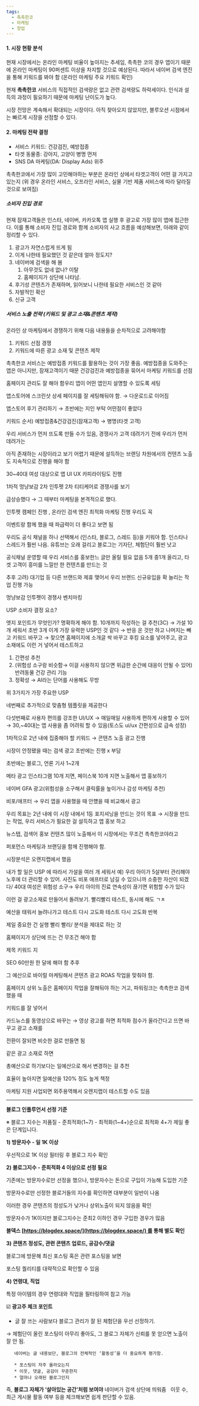 ```yaml
---
tags:
  - 촉촉한코
  - 마케팅
  - 창업
---
```

#### 1. 시장 현황 분석
현재 시장에서는 온라인 마케팅 비율이 높아지는 추세임,
촉촉한 코의 경우 앱이기 때문에 온라인 마케팅이 90퍼센트 이상을 차지할 것으로 예상된다.
따라서 네이버 검색 엔진을 통해 키워드를 봐야 함 (온라인 마케팅 주요 키워드 확인)

현재 **촉촉한코** 서비스의 직접적인 검색량은 없고 관련 검색량도 하락세이다.
인식과 설득의 과정이 필요하기 때문에 마케팅 난이도가 높다.

시장 전망은 계속해서 확대되는 시장이다. 
아직 찾아오지 않았지만, 블루오션 시점에서는 빠르게 시장을 선점할 수 있다.

#### 2. 마케팅 전략 결정
- 서비스 키워드: 건강검진, 예방접종
- 타겟 동물종: 강아지, 고양이 병명 먼저
- SNS DA 마케팅(DA: Display Ads) 위주

촉촉한코에서 가장 많이 고민해야하는 부분은 온라인 상에서 타겟고객이 어떤 걸 가지고 있는지
(위 경우 온라인 서비스, 오프라인 서비스, 실물 기반 제품 서비스에 따라 달라질 것으로 보여짐)

##### 소비자 진입 경로
현재 잠재고객들은 인스타, 네이버, 카카오톡 앱 실행 후 광고로 가장 많이 앱에 접근한다.
이를 통해 소비자 진입 경로와 함께 소비자의 사고 흐름을 예상해보면, 아래와 같이 정리할 수 있다.

1. 광고가 자연스럽게 뜨게 됨
2. 이게 나한테 필요했던 것 같은데 얼마 정도지?
3. 네이버에 검색을 해 봄
	1. 아무것도 없네 없나? 이탈
	2. 홈페이지가 상단에 나타남.
4. 후기성 콘텐츠가 존재하며, 읽어보니 나한테 필요한 서비스인 것 같아
5. 자발적인 확산
6. 신규 고객

##### 서비스 노출 전략 (키워드 및 광고 소재&콘텐츠 제작)
온라인 상 마케팅에서 경쟁하기 위해 다음 내용들을 순차적으로 고려해야함
1. 키워드 선점 경쟁
2. 키워드에 따른 광고 소재 및 콘텐츠 제작

촉촉한코 서비스는 예방접종 키워드를 활용하는 것이 가장 좋음.
예방접종을 도와주는 앱은 아니지만, 잠재고객이기 때문 건강검진과 예방접종을 묶어서 마케팅 키워드를 선점

홈페이지 관리도 잘 해야 함우리 앱이 어떤 앱인지 설명할 수 있도록 세팅

앱스토어에 스크린샷 상세 페이지를 잘 세팅해둬야 함. → 다운로드로 이어짐

앱스토어 후기 관리하기 → 초반에는 지인 부탁 어떤점이 좋았다

키워드 순서) 예방접종&건강검진(잠재고객) → 병명(타겟 고객)

우리 서비스가 먼저 뜨도록 만들 수가 있음, 경쟁사가 고객 데려가기 전에 우리가 먼저 데려가는

아직 존재하는 시장이라고 보기 어렵기 때문에 설득하는 브랜딩 차원에서의 컨텐츠 노출도 지속적으로 진행을 해야 함

30~40대 여성 대상으로 앱 UI UX 카피라이팅도 진행

1차적 멍냥보감 2차 인투펫 2차 티티케어로 경쟁사를 보기

급상승했다 → 그 때부터 마케팅을 본격적으로 했다.

인투펫 캠페인 진행 , 온라인 검색 엔진 최적화 마케팅 진행 우리도 꼭

이벤트랑 함께 했을 때 파급력이 더 좋다고 보면 됨

우리도 공식 채널을 하나 선택해서 (인스타, 블로그, 스레드 등)을 키워야 함. 인스타나 스레드가 훨씬 나음. 유튜브는 오래 걸리고 블로그는 기자단, 체험단이 훨씬 낫고

공식채널 운영할 때 우리 서비스를 홍보한느 글만 올릴 필요 없음 5개 중1개 올리고, 타겟 고객이 흥미를 느낄만 한 컨텐츠를 만드는 것

추후 고려) 대기업 등 다른 브랜드와 제휴 맺어서 우리 브랜드 신규유입을 확 늘리는 작업 진행 가능

멍냥보감 인투펫이 경쟁사 벤치마킹

USP 소비자 결정 요소?

엣지 포인트가 무엇인가? 명확하게 해야 함. 10개까지 작성하는 걸 추천(3C) → 가설 10개 세워서 초반 3개 이게 가장 유력한 USP인 것 같다 → 반응 온 것만 하고 나머지는 빼고 키워드 바꾸고 → 찾으면 홈페이지에 소개글 싹 바꾸고 후킹 요소를 넣어주고, 광고 소재에도 이런 거 넣어서 테스트하고

1. 간편성 추천
2. (위험성 소구랑 비슷함→ 이걸 사용하지 않으면 위급한 순간에 대응이 안될 수 있어) 반려동물 건강 관리 기능
3. 정확성 → AI라는 단어를 사용해도 무방

위 3가지가 가장 주요한 USP

네번째로 추가적으로 맞춤형 템플릿을 제공한다

다섯번째로 사용자 편의를 강조한 UI/UX → 매일매일 사용하게 편하게 사용할 수 있어 → 30,~40대는 앱 사용을 좀 어려워 할 수 있음(토스도 ui/ux 간편성으로 급속 성장)

1차적으로 2년 내에 집중해야 할 키워드 → 콘텐츠 노출 광고 진행

시장이 안정됐을 때는 검색 광고 초반에는 진행 x 부담

초반에는 블로그, 언론 기사 1~2개

메타 광고 인스타그램 10개 지면, 페이스북 10개 지면 노출해서 앱 홍보하기

네이버 GFA 광고(위험성을 소구해서 클릭률을 높이거나 감성 마케팅 추천)

비포/애프터 → 우리 앱을 사용했을 때 안헀을 때 비교해서 광고

우리 목표는 2년 내에 이 시장 내에서 1등 포지셔닝을 만드는 것이 목표 → 시장을 만드는 작업, 우리 서비스가 필요한 걸 설득하고 앱 홍보 하고

뉴스탭, 검색어 홍보 컨텐츠 많이 노출해서 이 시장에서는 무조건 촉촉한코야라고

퍼포먼스 마케팅과 브랜딩을 함께 진행해야 함.

시장분석은 오랜지랩에서 했음

내가 할 일은 USP 에 따라서 가설을 여러 개 세워서 예) 우리 아이가 5살부터 관리해야 노후에 더 관리할 수 있어. 사진도 비포 애프터로 남길 수 있으니까 소중한 자산이 되겠다/ 40대 여성은 위험성 소구→ 우리 아이의 진료 연속성이 끊기면 위험할 수가 있다

이런 걸 광고소재로 만들어서 돌려보기. 빨리빨리 테스트, 동시에 해도 ㄱㅊ

예산을 태워서 늘려나가고 테스트 다시 고도화 테스트 다시 고도화 반복

제일 중요한 건 실행 빨리 빨리/ 분석을 제대로 하는 것

홈페이지가 상단에 뜨는 건 무조건 해야 함

제목 키워드 지

SEO 60만원 한 달에 해야 함 추후

그 예산으로 바이럴 마케팅해서 콘텐츠 광고 ROAS 작업을 맞춰야 함.

홈페이지 상위 노출은 홈페이지 작업을 잘해둬야 하는 거고, 파워링크는 촉촉한코 검색했을 때

키워드를 잘 넣어서

카드뉴스를 동영상으로 바꾸는 → 영상 광고를 하면 최적화 점수가 올라간다고 뜨면 바꾸고 광고 소재를

전환이 잘되면 비슷한 걸로 만들면 됨

같은 광고 소재로 하면

총예산으로 하기보다는 일예산으로 해서 변경하는 걸 추천

효율이 높아지면 일예산을 120% 정도 높게 책정

마케팅 지원 사업되면 외주용역해서 오렌지랩이 테스트할 수도 있음

---

**블로그 인플루언서 선정 기준**

※ 블로그 지수는 저품질 - 준최적화(1~7) - 최적화(1~4+)순으로 최적화 4+가 제일 좋은 단계입니다.

**1) 방문자수 - 일 1K 이상**

우선적으로 1K 이상 필터링 후 블로그 지수 확인

**2) 블로그지수 - 준최적화 4 이상으로 선정 필요**

기존에는 방문자수로만 선정을 했으나, 방문자수는 돈으로 구입이 가능해 도입한 기준

방문자수로만 선정한 블로거들의 지수를 확인하면 대부분이 일반이 나옴

이러한 경우 콘텐츠의 정성도가 낮거나 상위노출이 되지 않음을 확인

방문자수가 1K이지만 블로그지수는 준최2 이하인 경우 구입한 경우가 많음

**블덱스 [https://blogdex.space/](https://blogdex.space/) 를 통해 별도 확인**

**3) 콘텐츠 정성도, 관련 콘텐츠 업로드, 공감수/댓글**

블로그에 방문해 최신 포스팅 혹은 관련 포스팅을 보면

포스팅 퀄리티를 대략적으로 확인할 수 있음

**4) 연령대, 직업**

특정 아이템의 경우 연령대와 직업을 필터링하여 참고 가능

☑️ **광고주 체크 포인트**

- 글 잘 쓰는 사람보다 블로그 관리가 잘 된 체험단을 우선 선정하기.

→ 체험단이 올린 포스팅이 아무리 좋아도, 그 블로그 자체가 신뢰를 못 얻으면 노출이 잘 안 됨.

```
   네이버는 글 내용보단, 블로그의 전체적인 ‘활동성’을 더 중요하게 평가함.

   * 포스팅이 자주 올라오는지
   * 이웃, 댓글, 공감이 꾸준한지
   * 얼마나 오래된 블로그인지

```

즉, **블로그 자체가 ‘살아있는 공간’처럼 보여야** 네이버가 검색 상단에 띄워줌   이웃 수, 최근 게시물 활동 여부 등을 체크해보면 쉽게 판단할 수 있음.
